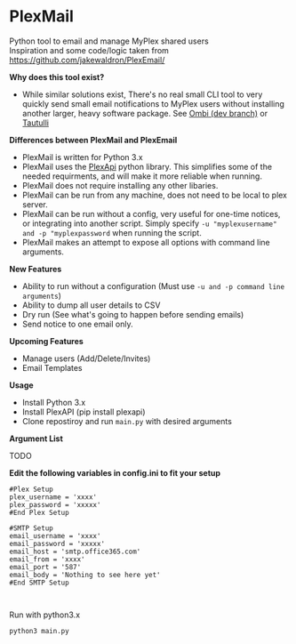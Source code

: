 # PlexMail
Python tool to email and manage MyPlex shared users   
Inspiration and some code/logic taken from https://github.com/jakewaldron/PlexEmail/

**Why does this tool exist?** 
* While similar solutions exist, There's no real small CLI tool to very quickly send small email notifications to MyPlex users without installing another larger, heavy software package. See [Ombi (dev branch)](https://github.com/tidusjar/Ombi/tree/develop) or [Tautulli](https://github.com/Tautulli/Tautulli)

**Differences between PlexMail and PlexEmail**
* PlexMail is written for Python 3.x
* PlexMail uses the [PlexApi](https://pypi.org/project/PlexAPI/) python library. This simplifies some of the needed requirments, and will make it more reliable when running.
* PlexMail does not require installing any other libaries.
* PlexMail can be run from any machine, does not need to be local to plex server.
* PlexMail can be run without a config, very useful for one-time notices, or integrating into another script. Simply specify `-u "myplexusername" and -p "myplexpassword` when running the script.
* PlexMail makes an attempt to expose all options with command line arguments.

**New Features**
* Ability to run without a configuration (Must use `-u and -p command line arguments`)
* Ability to dump all user details to CSV 
* Dry run (See what's going to happen before sending emails)
* Send notice to one email only.

**Upcoming Features**
* Manage users (Add/Delete/Invites)
* Email Templates





**Usage**

* Install Python 3.x
* Install PlexAPI (pip install plexapi)
* Clone repostiroy and run `main.py` with desired arguments

**Argument List**

TODO

**Edit the following variables in config.ini to fit your setup**

 	

~~~~
#Plex Setup
plex_username = 'xxxx'
plex_password = 'xxxxx'
#End Plex Setup

#SMTP Setup
email_username = 'xxxx'
email_password = 'xxxxx'
email_host = 'smtp.office365.com'
email_from = 'xxxx'
email_port = '587'
email_body = 'Nothing to see here yet'
#End SMTP Setup

 	

~~~~

Run with python3.x

    python3 main.py


